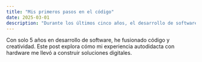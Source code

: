 ```yaml
---
title: "Mis primeros pasos en el código"
date: 2025-03-01
description: "Durante los últimos cinco años, el desarrollo de software ha sido la manifestación tangible de mi inagotable curiosidad por la tecnología."
---
```

Con solo 5 años en desarrollo de software, he fusionado código y creatividad. Este post explora cómo mi experiencia autodidacta con hardware me llevó a construir soluciones digitales.